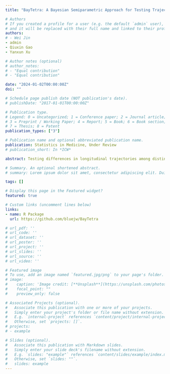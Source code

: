 ```yaml
---
title: "BayTetra: A Bayesian Semiparametric Approach for Testing Trajectory Differences"

# Authors
# If you created a profile for a user (e.g. the default `admin` user), write the username (folder name) here 
# and it will be replaced with their full name and linked to their profile.
authors:
# - Wei Jin
- admin
- Qiuxin Gao
- Yanxun Xu

# Author notes (optional)
# author_notes:
# - "Equal contribution"
# - "Equal contribution"

date: "2024-01-02T00:00:00Z"
doi: ""

# Schedule page publish date (NOT publication's date).
# publishDate: "2017-01-01T00:00:00Z"

# Publication type.
# Legend: 0 = Uncategorized; 1 = Conference paper; 2 = Journal article;
# 3 = Preprint / Working Paper; 4 = Report; 5 = Book; 6 = Book section;
# 7 = Thesis; 8 = Patent
publication_types: ["3"]

# Publication name and optional abbreviated publication name.
publication: Statistics in Medicine, Under Review
# publication_short: In *ICW*

abstract: Testing differences in longitudinal trajectories among distinct groups of population is an important task in many biomedical applications. Motivated by an application in Alzheimer’s disease, we develop BayTetra, an innovative Bayesian semiparametric approach for estimating and testing group differences in multivariate longitudinal trajectories. BayTetra jointly models multivariate longitudinal data by directly accounting for correlations among different responses, and uses a semiparametric framework based on B-splines to capture the non-linear trajectories with great flexibility. To avoid overfitting, BayTetra encourages parsimonious trajectory estimation through spike-and-slab priors on the spline coefficients. The proposed method converts the challenging task of hypothesis testing for longitudinal trajectories into a more manageable equivalent form based on hypothesis testing for spline coefficients. More importantly, by leveraging posterior inference with natural uncertainty quantification, our Bayesian method offers a more robust and straightforward hypothesis testing procedure than frequentist methods. Extensive simulations demonstrate BayTetra's superior performance over alternatives. Applications to the Biomarkers of Cognitive Decline Among Normal Individuals (BIOCARD) study yield interpretable and valuable clinical insights. A major contribution of this paper is that we have developed an R package **BayTetra**, which implements the proposed Bayesian semiparametric approach and is the first publicly available software for hypothesis testing on trajectory differences based on a flexible modeling framework.

# Summary. An optional shortened abstract.
# summary: Lorem ipsum dolor sit amet, consectetur adipiscing elit. Duis posuere tellus ac convallis placerat. Proin tincidunt magna sed ex sollicitudin condimentum.

tags: []

# Display this page in the Featured widget?
featured: true

# Custom links (uncomment lines below)
links:
- name: R Package
  url: https://github.com/bluejw/BayTetra

# url_pdf: ''
# url_code: ''
# url_dataset: ''
# url_poster: ''
# url_project: ''
# url_slides: ''
# url_source: ''
# url_video: ''

# Featured image
# To use, add an image named `featured.jpg/png` to your page's folder. 
# image:
#    caption: 'Image credit: [**Unsplash**](https://unsplash.com/photos/pLCdAaMFLTE)'
#    focal_point: ""
#    preview_only: false

# Associated Projects (optional).
#   Associate this publication with one or more of your projects.
#   Simply enter your project's folder or file name without extension.
#   E.g. `internal-project` references `content/project/internal-project/index.md`.
#   Otherwise, set `projects: []`.
# projects:
# - example

# Slides (optional).
#   Associate this publication with Markdown slides.
#   Simply enter your slide deck's filename without extension.
#   E.g. `slides: "example"` references `content/slides/example/index.md`.
#   Otherwise, set `slides: ""`.
#   slides: example
---
```


